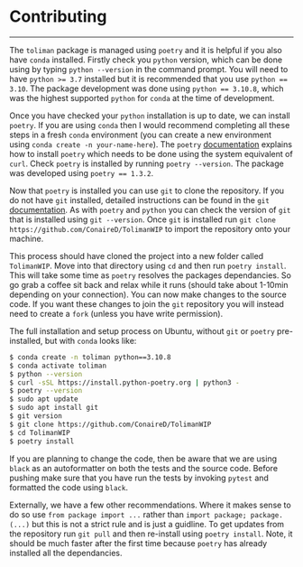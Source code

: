 # Contributing
--------------
The `toliman` package is managed using `poetry` and it is helpful if you also 
have `conda` installed. Firstly check you `python` version, which can be done 
using by typing `python --version` in the command prompt. You will need to have
`python >= 3.7` installed but it is recommended that you use `python == 3.10`. 
The package development was done using `python == 3.10.8`, which was the 
highest supported `python` for `conda` at the time of development. 

Once you have checked your `python` installation is up to date, we can install 
`poetry`. If you are using `conda` then I would recommend completing all these 
steps in a fresh `conda` environment (you can create a new environment using
`conda create -n your-name-here`). The `poetry` 
[documentation](https://python-poetry.org/docs/) explains how to install 
`poetry` which needs to be done using the system equivalent of `curl`. 
Check `poetry` is installed by running `poetry --version`. The package was 
developed using `poetry == 1.3.2`. 

Now that `poetry` is installed you can use `git` to clone the repository. If 
you do not have `git` installed, detailed instructions can be found in the 
`git` [documentation](https://git-scm.com/book/en/v2/Getting-Started-Installing-Git).
As with `poetry` and `python` you can check the version of `git` that is 
installed using `git --version`. Once `git` is installed run `git clone
https://github.com/ConaireD/TolimanWIP` to import the repository onto your 
machine. 

This process should have cloned the project into a new folder called 
`TolimanWIP`. Move into that directory using `cd` and then run `poetry install`.
This will take some time as `poetry` resolves the packages dependancies. So
go grab a coffee sit back and relax while it runs (should take about 1-10min
depending on your connection). You can now make changes to the source code.
If you want these changes to join the `git` repository you will instead need
to create a `fork` (unless you have write permission). 

The full installation and setup process on Ubuntu, without `git` or `poetry`
pre-installed, but with `conda` looks like:
```bash
$ conda create -n toliman python==3.10.8
$ conda activate toliman
$ python --version
$ curl -sSL https://install.python-poetry.org | python3 -
$ poetry --version
$ sudo apt update
$ sudo apt install git
$ git version 
$ git clone https://github.com/ConaireD/TolimanWIP
$ cd TolimanWIP
$ poetry install 
```
If you are planning to change the code, then be aware that we are using `black`
as an autoformatter on both the tests and the source code. Before pushing make
sure that you have run the tests by invoking `pytest` and formatted the code 
using `black`. 

Externally, we have a few other recommendations. Where it makes sense to do so 
use `from package import ...` rather than `import package; package.(...)` but
this is not a strict rule and is just a guidline. To get updates from the 
repository run `git pull` and then re-install using `poetry install`. Note,
it should be much faster after the first time because `poetry` has already 
installed all the dependancies.
